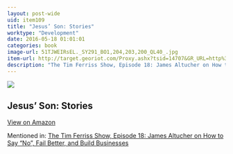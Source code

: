 ```yaml
---
layout: post-wide
uid: item109
title: "Jesus’ Son: Stories"
worktype: "Development"
date: 2016-05-18 01:01:01
categories: book
image-url: 51TJWEIRsEL._SY291_BO1,204,203,200_QL40_.jpg
item-url: http://target.georiot.com/Proxy.ashx?tsid=14707&GR_URL=http%3A%2F%2Fwww.amazon.com%2FJesus-Son-Stories-Denis-Johnson%2Fdp%2F031242874X%2F
description: "The Tim Ferriss Show, Episode 18: James Altucher on How to Say “No”, Fail Better, and Build Businesses"
---
```

<a href="http://target.georiot.com/Proxy.ashx?tsid=14707&GR_URL=http%3A%2F%2Fwww.amazon.com%2FJesus-Son-Stories-Denis-Johnson%2Fdp%2F031242874X%2F" target="blank"><img src="../../../../img/thumbs/51TJWEIRsEL._SY291_BO1,204,203,200_QL40_.jpg" class="prod-img"></a>
<h2>Jesus’ Son: Stories</h2>
<p><a class="btn btn-primary" href="http://target.georiot.com/Proxy.ashx?tsid=14707&GR_URL=http%3A%2F%2Fwww.amazon.com%2FJesus-Son-Stories-Denis-Johnson%2Fdp%2F031242874X%2F" target="blank">View on Amazon</a><p>
<p>Mentioned in: <a href="http://fourhourworkweek.com/2014/07/11/james-altucher/" target="blank">The Tim Ferriss Show, Episode 18: James Altucher on How to Say “No”, Fail Better, and Build Businesses</a></p>
